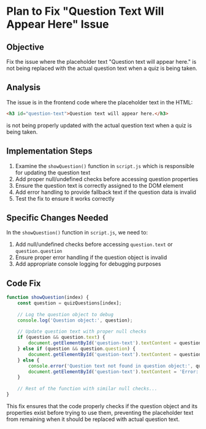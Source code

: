 
# Plan to Fix "Question Text Will Appear Here" Issue

## Objective
Fix the issue where the placeholder text "Question text will appear here." is not being replaced with the actual question text when a quiz is being taken.

## Analysis
The issue is in the frontend code where the placeholder text in the HTML:
```html
<h3 id="question-text">Question text will appear here.</h3>
```
is not being properly updated with the actual question text when a quiz is being taken.

## Implementation Steps
1. Examine the `showQuestion()` function in `script.js` which is responsible for updating the question text
2. Add proper null/undefined checks before accessing question properties
3. Ensure the question text is correctly assigned to the DOM element
4. Add error handling to provide fallback text if the question data is invalid
5. Test the fix to ensure it works correctly

## Specific Changes Needed
In the `showQuestion()` function in `script.js`, we need to:

1. Add null/undefined checks before accessing `question.text` or `question.question`
2. Ensure proper error handling if the question object is invalid
3. Add appropriate console logging for debugging purposes

## Code Fix
```javascript
function showQuestion(index) {
    const question = quizQuestions[index];
    
    // Log the question object to debug
    console.log('Question object:', question);
    
    // Update question text with proper null checks
    if (question && question.text) {
        document.getElementById('question-text').textContent = question.text;
    } else if (question && question.question) {
        document.getElementById('question-text').textContent = question.question;
    } else {
        console.error('Question text not found in question object:', question);
        document.getElementById('question-text').textContent = 'Error: Question text not available.';
    }
    
    // Rest of the function with similar null checks...
}
```

This fix ensures that the code properly checks if the question object and its properties exist before trying to use them, preventing the placeholder text from remaining when it should be replaced with actual question text.